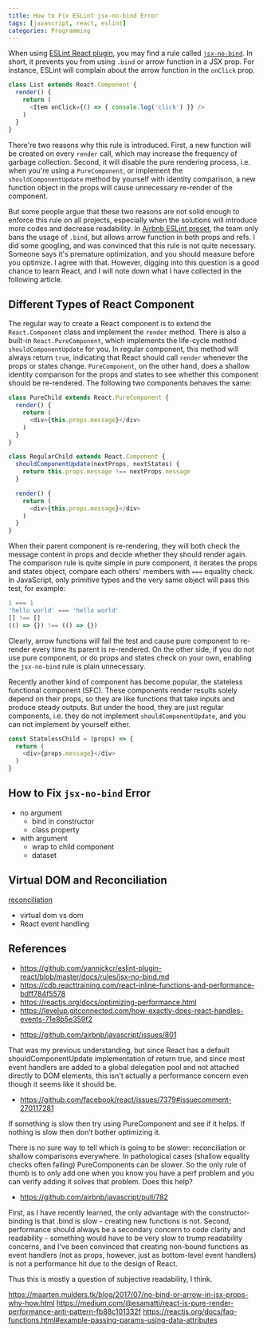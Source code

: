 ```yaml
---
title: How to Fix ESLint jsx-no-bind Error
tags: [javascript, react, eslint]
categories: Programming
---
```


When using [ESLint React plugin][1], you may find a rule called [`jsx-no-bind`][2]. In short, it prevents you from using `.bind` or arrow function in a JSX prop. For instance, ESLint will complain about the arrow function in the `onClick` prop.

```javascript
class List extends React.Component {
  render() {
    return (
      <Item onClick={() => { console.log('click') }} />
    )
  }
}
```

There're two reasons why this rule is introduced. First, a new function will be created on every `render` call, which may increase the frequency of garbage collection. Second, it will disable the pure rendering process, i.e. when you're using a `PureComponent`, or implement the `shouldComponentUpdate` method by yourself with identity comparison, a new function object in the props will cause unnecessary re-render of the component.

But some people argue that these two reasons are not solid enough to enforce this rule on all projects, especially when the solutions will introduce more codes and decrease readability. In [Airbnb ESLint preset][3], the team only bans the usage of `.bind`, but allows arrow function in both props and refs. I did some googling, and was convinced that this rule is not quite necessary. Someone says it's premature optimization, and you should measure before you optimize. I agree with that. However, digging into this question is a good chance to learn React, and I will note down what I have collected in the following article.

<!-- more -->

## Different Types of React Component

The regular way to create a React component is to extend the `React.Component` class and implement the `render` method. There is also a built-in `React.PureComponent`, which implements the life-cycle method `shouldComponentUpdate` for you. In regular component, this method will always return `true`, indicating that React should call `render` whenever the props or states change. `PureComponent`, on the other hand, does a shallow identity comparison for the props and states to see whether this component should be re-rendered. The following two components behaves the same:

```javascript
class PureChild extends React.PureComponent {
  render() {
    return (
      <div>{this.props.message}</div>
    )
  }
}

class RegularChild extends React.Component {
  shouldComponentUpdate(nextProps, nextStates) {
    return this.props.message !== nextProps.message
  }

  render() {
    return (
      <div>{this.props.message}</div>
    )
  }
}
```

When their parent component is re-rendering, they will both check the message content in props and decide whether they should render again. The comparison rule is quite simple in pure component, it iterates the props and states object, compare each others' members with `===` equality check. In JavaScript, only primitive types and the very same object will pass this test, for example:

```javascript
1 === 1
'hello world' === 'hello world'
[] !== []
(() => {}) !== (() => {})
```

Clearly, arrow functions will fail the test and cause pure component to re-render every time its parent is re-rendered. On the other side, if you do not use pure component, or do props and states check on your own, enabling the `jsx-no-bind` rule is plain unnecessary.

Recently another kind of component has become popular, the stateless functional component (SFC). These components render results solely depend on their props, so they are like functions that take inputs and produce steady outputs. But under the hood, they are just regular components, i.e. they do not implement `shouldComponentUpdate`, and you can not implement by yourself either.

```javascript
const StatelessChild = (props) => {
  return (
    <div>{props.message}</div>
  )
}
```

## How to Fix `jsx-no-bind` Error

* no argument
    * bind in constructor
    * class property
* with argument
    * wrap to child component
    * dataset


## Virtual DOM and Reconciliation

[reconciliation][4]

* virtual dom vs dom
* React event handling


## References

* https://github.com/yannickcr/eslint-plugin-react/blob/master/docs/rules/jsx-no-bind.md
* https://cdb.reacttraining.com/react-inline-functions-and-performance-bdff784f5578
* https://reactjs.org/docs/optimizing-performance.html
* https://levelup.gitconnected.com/how-exactly-does-react-handles-events-71e8b5e359f2


[1]: https://github.com/yannickcr/eslint-plugin-react
[2]: https://github.com/yannickcr/eslint-plugin-react/blob/master/docs/rules/jsx-no-bind.md
[3]: https://github.com/airbnb/javascript/blob/eslint-config-airbnb-v17.1.0/packages/eslint-config-airbnb/rules/react.js#L93
[4]: https://reactjs.org/docs/reconciliation.html


* https://github.com/airbnb/javascript/issues/801

That was my previous understanding, but since React has a default shouldComponentUpdate implementation of return true, and since most event handlers are added to a global delegation pool and not attached directly to DOM elements, this isn't actually a performance concern even though it seems like it should be.

* https://github.com/facebook/react/issues/7379#issuecomment-270117281

If something is slow then try using PureComponent and see if it helps.
If nothing is slow then don’t bother optimizing it.

There is no sure way to tell which is going to be slower: reconciliation or shallow comparisons everywhere. In pathological cases (shallow equality checks often failing) PureComponents can be slower. So the only rule of thumb is to only add one when you know you have a perf problem and you can verify adding it solves that problem. Does this help?

* https://github.com/airbnb/javascript/pull/782

First, as I have recently learned, the only advantage with the constructor-binding is that .bind is slow - creating new functions is not.
Second, performance should always be a secondary concern to code clarity and readability - something would have to be very slow to trump readability concerns, and I've been convinced that creating non-bound functions as event handlers (not as props, however, just as bottom-level event handlers) is not a performance hit due to the design of React.

Thus this is mostly a question of subjective readability, I think.

https://maarten.mulders.tk/blog/2017/07/no-bind-or-arrow-in-jsx-props-why-how.html
https://medium.com/@esamatti/react-js-pure-render-performance-anti-pattern-fb88c101332f
https://reactjs.org/docs/faq-functions.html#example-passing-params-using-data-attributes
